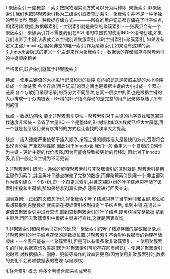 1.聚簇索引
  一些概念:
    - 索引按照物理实现方式可以分为两种即: 聚簇索引 非聚簇索引,我们也把非聚簇索引称为二级索引或者辅助索引
    - 聚簇索引并不是一种单独的索引类型,而是一种数据存储方式————所有的用户记录都存储在了叶子结点,即[索引即数据,数据即索引]
    - 主键索引就是典型的聚簇索引
    - 一张表只会有一个聚簇索引
    - 聚簇索引并不需要我们在SQL语句中显式的使用INDEX语句创建,如果我们设置了主键,该表就会以主键创建聚簇索引,此时主键索引=聚簇索引,
      如果没有定义主键,Innodb会选择[非空的唯一索引]作为聚簇索引,如果没有这样的索引,Innodb会隐式的定义一个主键来作为聚簇索引;
    - 数据表的存储顺序与聚簇索引的主键顺序相关


严格来讲,联合索引就属于非聚簇索引

  特点:
    - 使用主键值的大小进行记录和页的排序
      页内的记录是按照主键的大小顺序排成一个单链表
      各个存放[用户记录]的页之间也是根据主键的大小排成一个双向链表
      各个存放[目录项记录]的页分为不同层次,在同一层次中的页也是根据主键的大小排成一个双向链表
    - B+树的叶子结点存储的是完整的用户记录即存储了所有列的值

  优点:
    - 数据访问快,要比非聚簇索引更快
    - 聚簇索引对于主键的排序查找和范围查找速度非常快
    - 节省了大量I/O,一个是整体的B+树结构I/O次数就已经大大降低,再一个就是各层级目录有序排列的方式也让查找的效率大大提高;

  缺点:
    - 插入速度严重依赖于插入顺序,按照主键的顺序插入是最快的方式,否则将会出现页分裂,严重影响性能,因此对于Innodb表,我们一般
      会定义一个自增的ID列作为主键
    - 更新主键的代价很高,因为可能会导致被更新的行移动,因此对于Innodb表,我们一般定义主键为不可更新

2.非聚簇索引
  概念:
    - 通俗的解释聚簇索引与非聚簇索引的区别就是,聚簇索引是用主键作为索引,并且再叶子结点存储了完整的数据,而非聚簇索引是用一个
      非主键列作为索引建立一个B+树,即一个自定义索引,并且这棵B+树的叶子结点只存储了该索引字段和主键值,那如果想拿到真实数据
      还需要进行回表查询;

  回表查询:
    - 正如前文概念所说,非聚簇索引叶子结点只存了当前索引和主键,那么如果想获取到完整数据,就需要在根据索引找到指定叶子结点后,
      拿到主键,在通过主键值去聚簇索引中进行查询,直到查到聚簇索引的叶子结点,即可获得完整数据
      拿到主键后,再回去聚簇索引中根据主键进行查找,这就是回表查询;
  
3.非聚簇索引和聚簇索引之间的比较
    - 聚簇索引的叶子结点存储的是数据记录,而非聚簇索引的叶子结点存储的是数据位置,非聚簇索引不会影响数据表的物理存储顺序
    - 一个表只能有一个聚簇索引,但是可以有很多歌非聚簇索引、
    - 使用聚簇索引的时候,数据查询效率高(因为非聚簇索引可能存在回表问题);
    - 使用非聚簇索引的时候,对数据插入、删除、更新等操作的效率要更高(因为使用非聚簇索引时,数据的变化不会影响数据表的物理
      存储顺序)

4.联合索引
  概念:将多个列组合起来构成索引